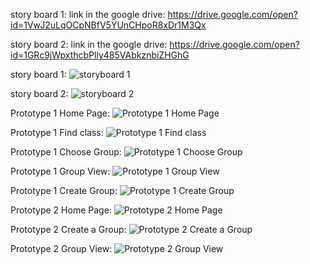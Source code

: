 story board 1: link in the google drive: https://drive.google.com/open?id=1VwJ2uLqOCpNBfV5YUnCHpoR8xDr1M3Qx

story board 2: link in the google drive: https://drive.google.com/open?id=1GRc9jWpxthcbPlly485VAbkznbiZHGhG

story board 1: 
![storyboard 1](storyboard1.jpg)

story board 2: 
![storyboard 2](storyboard2.jpg)


Prototype 1 Home Page:
![Prototype 1 Home Page](prototype1.png)

Prototype 1 Find class:
![Prototype 1 Find class](prototype1-2.png)

Prototype 1 Choose Group:
![Prototype 1 Choose Group](prototype1-3.png)

Prototype 1 Group View:
![Prototype 1 Group View](prototype1-4.png)

Prototype 1 Create Group:
![Prototype 1 Create Group](prototype1-5.png)

Prototype 2 Home Page:
![Prototype 2 Home Page](prototype2.png)

Prototype 2 Create a Group:
![Prototype 2 Create a Group](prototype2-2.png)

Prototype 2 Group View:
![Prototype 2 Group View](prototype2-3.png)

